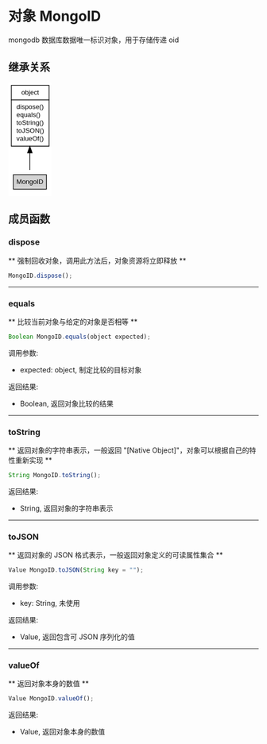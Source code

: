 # 对象 MongoID
mongodb 数据库数据唯一标识对象，用于存储传递 oid

## 继承关系
<div class="inherits"><svg width="65pt" height="172pt" viewBox="0.00 0.00 65.00 172.00" xmlns="http://www.w3.org/2000/svg" xmlns:xlink="http://www.w3.org/1999/xlink">
<g id="graph0" class="graph" transform="scale(1 1) rotate(0) translate(4 168)">
<title>%0</title>
<polygon fill="#ffffff" stroke="transparent" points="-4,4 -4,-168 61,-168 61,4 -4,4"/>
<!-- object -->
<g id="node1" class="node">
<title>object</title>
<g id="a_node1"><a xlink:href="object.md" xlink:title="object">
<polygon fill="#ffffff" stroke="transparent" points="0,-72 0,-164 57,-164 57,-72 0,-72"/>
<polygon fill="none" stroke="#000000" points=".5,-142 .5,-164 57.5,-164 57.5,-142 .5,-142"/>
<text text-anchor="start" x="15.6625" y="-150" font-family="Helvetica,sans-Serif" font-size="10.00" fill="#000000">object</text>
<polygon fill="none" stroke="#000000" points=".5,-72 .5,-142 57.5,-142 57.5,-72 .5,-72"/>
<text text-anchor="start" x="5.5" y="-128" font-family="Helvetica,sans-Serif" font-size="10.00" fill="#000000"> dispose()</text>
<text text-anchor="start" x="5.5" y="-116" font-family="Helvetica,sans-Serif" font-size="10.00" fill="#000000"> equals()</text>
<text text-anchor="start" x="5.5" y="-104" font-family="Helvetica,sans-Serif" font-size="10.00" fill="#000000"> toString()</text>
<text text-anchor="start" x="5.5" y="-92" font-family="Helvetica,sans-Serif" font-size="10.00" fill="#000000"> toJSON()</text>
<text text-anchor="start" x="5.5" y="-80" font-family="Helvetica,sans-Serif" font-size="10.00" fill="#000000"> valueOf()</text>
</a>
</g>
</g>
<!-- MongoID -->
<g id="node2" class="node">
<title>MongoID</title>
<g id="a_node2"><a xlink:title="MongoID">
<polygon fill="#d3d3d3" stroke="transparent" points="3.5,-7 3.5,-29 53.5,-29 53.5,-7 3.5,-7"/>
<polygon fill="none" stroke="#000000" points="3.5,-7 3.5,-29 53.5,-29 53.5,-7 3.5,-7"/>
<text text-anchor="start" x="8.2185" y="-15" font-family="Helvetica,sans-Serif" font-size="10.00" fill="#000000">MongoID</text>
</a>
</g>
</g>
<!-- object&#45;&gt;MongoID -->
<g id="edge1" class="edge">
<title>object-&gt;MongoID</title>
<path fill="none" stroke="#000000" d="M28.5,-61.684C28.5,-52.4061 28.5,-43.4231 28.5,-36.0405"/>
<polygon fill="#000000" stroke="#000000" points="25.0001,-61.8053 28.5,-71.8053 32.0001,-61.8054 25.0001,-61.8053"/>
</g>
</g>
</svg></div>

## 成员函数
        
### dispose
** 强制回收对象，调用此方法后，对象资源将立即释放 **
```JavaScript
MongoID.dispose();
```

--------------------------
### equals
** 比较当前对象与给定的对象是否相等 **
```JavaScript
Boolean MongoID.equals(object expected);
```

调用参数:
* expected: object, 制定比较的目标对象

返回结果:
* Boolean, 返回对象比较的结果

--------------------------
### toString
** 返回对象的字符串表示，一般返回 "[Native Object]"，对象可以根据自己的特性重新实现 **
```JavaScript
String MongoID.toString();
```

返回结果:
* String, 返回对象的字符串表示

--------------------------
### toJSON
** 返回对象的 JSON 格式表示，一般返回对象定义的可读属性集合 **
```JavaScript
Value MongoID.toJSON(String key = "");
```

调用参数:
* key: String, 未使用

返回结果:
* Value, 返回包含可 JSON 序列化的值

--------------------------
### valueOf
** 返回对象本身的数值 **
```JavaScript
Value MongoID.valueOf();
```

返回结果:
* Value, 返回对象本身的数值


